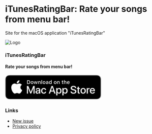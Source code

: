 # iTunesRatingBar: Rate your songs from menu bar!

Site for the macOS application "iTunesRatingBar"

![Logo](log2o.png)

### iTunesRatingBar

#### Rate your songs from menu bar!

[![Mac_App_Store_logo](Download_on_the_Mac_App_Store_Badge_US-UK_RGB_blk_092917.svg)](https://itunes.apple.com/es/app/???)

### Links

- [New issue](https://github.com/rvillamil/itunesratingbar-site/issues)
- [Privacy policy](privacy-policy/policy_EN.pdf)
